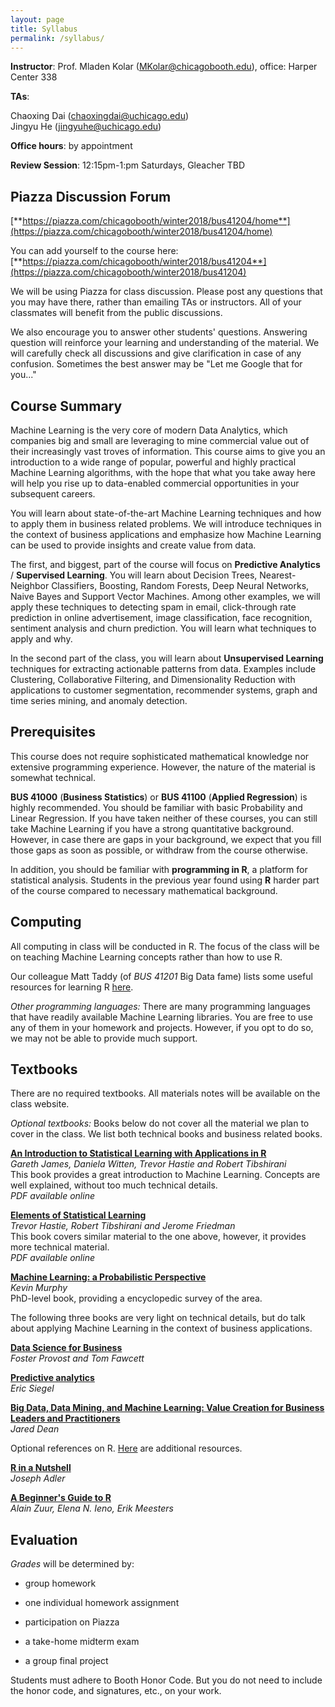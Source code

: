 ```yaml
---
layout: page
title: Syllabus
permalink: /syllabus/
---
```


**Instructor**: Prof. Mladen Kolar ([MKolar@chicagobooth.edu](mailto:MKolar@chicagobooth.edu)), office: Harper Center 338

**TAs**:   

Chaoxing Dai ([chaoxingdai@uchicago.edu](mailto:chaoxingdai@uchicago.edu))  
Jingyu He ([jingyuhe@uchicago.edu](mailto:jingyuhe@uchicago.edu))  

**Office hours**: by appointment  

**Review Session**: 12:15pm-1:pm Saturdays, Gleacher TBD

## Piazza Discussion Forum

[**https://piazza.com/chicagobooth/winter2018/bus41204/home**](https://piazza.com/chicagobooth/winter2018/bus41204/home)

You can add yourself to the course here: [**https://piazza.com/chicagobooth/winter2018/bus41204**](https://piazza.com/chicagobooth/winter2018/bus41204)

We will be using Piazza for class discussion.
Please post any questions that you may have there, rather than emailing TAs or instructors.
All of your classmates will benefit from the public discussions.

We also encourage you to answer other students' questions.
Answering question will reinforce your learning and understanding of the material.
We will carefully check all discussions and give clarification in case of any confusion.
Sometimes the best answer may be "Let me Google that for you..."


## Course Summary

Machine Learning is the very core of modern Data Analytics, which companies big and small are leveraging
to mine commercial value out of their increasingly vast troves of information. This course aims to give you an introduction to a wide range of popular, powerful and highly practical Machine Learning algorithms,
with the hope that what you take away here will help you rise up to data-enabled commercial opportunities in your subsequent careers.

You will learn about state-of-the-art Machine Learning techniques and how to apply them in business related problems.
We will introduce techniques in the context of business applications and
emphasize how Machine Learning can be used to provide insights and create value from data.

The first, and biggest, part of the course will focus on **Predictive Analytics** / **Supervised Learning**.
You will learn about Decision Trees, Nearest-Neighbor Classifiers, Boosting, Random Forests,
Deep Neural Networks, Naive Bayes and Support Vector Machines.
Among other examples, we will apply these techniques to detecting spam in email,
click-through rate prediction in online advertisement, image classification, face recognition,
sentiment analysis and churn prediction. You will learn what techniques to apply and why.

In the second part of the class, you will learn about **Unsupervised Learning** techniques for
extracting actionable patterns from data. Examples include Clustering, Collaborative Filtering,
and Dimensionality Reduction with applications to customer segmentation,
recommender systems, graph and time series mining, and anomaly detection.


## Prerequisites		

This course does not require sophisticated mathematical knowledge nor extensive programming experience.
However, the nature of the material is somewhat technical.

**BUS 41000** (**Business Statistics**) or **BUS 41100** (**Applied Regression**) is highly recommended.
You should be familiar with basic Probability and Linear Regression. If you have taken neither of these courses, you can still take Machine Learning if you have a strong quantitative background. However, in case there are gaps in your background, we expect that you fill those gaps as soon as possible,
or withdraw from the course otherwise.

In addition, you should be familiar with **programming in R**, a platform for statistical analysis.
Students in the previous year found using **R** harder part of the course compared to necessary mathematical background.

## Computing

All computing in class will be conducted in R.
The focus of the class will be on teaching Machine Learning concepts rather than how to use R.

Our colleague Matt Taddy (of _BUS 41201_ Big Data fame) lists some useful resources
for learning R [here](http://faculty.chicagobooth.edu/matt.taddy/teaching).

_Other programming languages:_
There are many programming languages that have readily available Machine Learning libraries.
You are free to use any of them in your homework and projects.
However, if you opt to do so, we may not be able to provide much support.


## Textbooks

There are no required textbooks. All materials notes will be available on the class website.

_Optional textbooks:_ Books below do not cover all the material we plan to cover in the class.
We list both technical books and business related books.

[**An Introduction to Statistical Learning with Applications in R**](http://www-bcf.usc.edu/~gareth/ISL) <br>
*Gareth James, Daniela Witten, Trevor Hastie and Robert Tibshirani* <br>
This book provides a great introduction to Machine Learning.
Concepts are well explained, without too much technical details. <br/>
_PDF available online_

[**Elements of Statistical Learning**](http://statweb.stanford.edu/~tibs/ElemStatLearn) <br>
*Trevor Hastie, Robert Tibshirani and Jerome Friedman* <br/>
This book covers similar material to the one above, however, it provides more technical material. <br>
_PDF available online_

[**Machine Learning: a Probabilistic Perspective**](http://www.cs.ubc.ca/~murphyk/MLbook) <br>
*Kevin Murphy* <br>
PhD-level book, providing a encyclopedic survey of the area.

The following three books are very light on technical details,
but do talk about applying Machine Learning in the context of business applications.

[**Data Science for Business**](http://data-science-for-biz.com) <br>
*Foster Provost and Tom Fawcett* <br>

[**Predictive analytics**](http://www.wiley.com/WileyCDA/WileyTitle/productCd-1118416856.html) <br>
*Eric Siegel*

[**Big Data, Data Mining, and Machine Learning: Value Creation for Business Leaders and Practitioners**](http://www.amazon.com/gp/product/1502462915) <br>
*Jared Dean*

Optional references on R. [Here](Computing) are additional resources.

[**R in a Nutshell**](http://shop.oreilly.com/product/0636920022008.do) <br>
*Joseph Adler*

[**A Beginner's Guide to R**](http://www.amazon.com/Beginners-Guide-Use-Alain-Zuur/dp/0387938362) <br>
*Alain Zuur, Elena N. Ieno, Erik Meesters*

## Evaluation

_Grades_ will be determined by:

- group homework

- one individual homework assignment

- participation on Piazza    

- a take-home midterm exam

- a group final project 


Students must adhere to Booth Honor Code. But you do not need to include the honor code, and signatures, etc., on your work.
